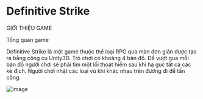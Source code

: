 # Definitive Strike
GIỚI THIỆU GAME

Tổng quan game

Definitive Strike là một game thuộc thể loại RPG qua màn đơn giản được tạo ra bằng công cụ Unity3D. Trò chơi có khoảng 4 bản đồ. Để vượt qua mỗi bản đồ người chơi sẽ phải tìm một lối thoát hiểm sau khi hạ gục tất cả các kẻ địch. Người chơi nhặt các loại vũ khí khác nhau trên đường đi để tấn công.

![image](https://user-images.githubusercontent.com/64058835/227314145-73d315b7-9cb7-4606-9ed2-6734f965c2a1.png)
